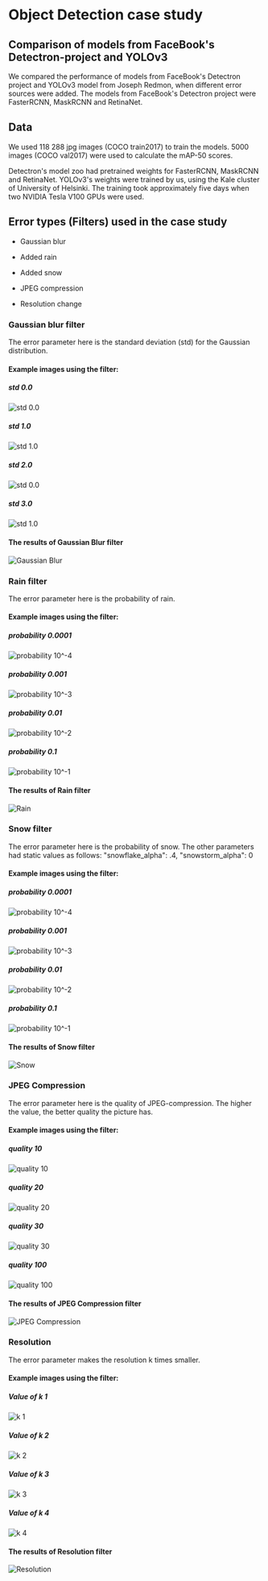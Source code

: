 # Object Detection case study

## Comparison of models from FaceBook's Detectron-project and YOLOv3

We compared the performance of models from FaceBook's Detectron project and YOLOv3 model from Joseph Redmon, when different error sources were added. The models from FaceBook's Detectron project were FasterRCNN, MaskRCNN and RetinaNet.

## Data

We used 118 288 jpg images (COCO train2017) to train the models. 5000 images (COCO val2017) were used to calculate the mAP-50 scores.

Detectron's model zoo had pretrained weights for FasterRCNN, MaskRCNN and RetinaNet. YOLOv3's weights were trained by us, using the Kale cluster of University of Helsinki. The training took approximately five days when two NVIDIA Tesla V100 GPUs were used. 

## Error types (Filters) used in the case study

* Gaussian blur

* Added rain

* Added snow

* JPEG compression

* Resolution change

### Gaussian blur filter

The error parameter here is the standard deviation (std) for the Gaussian distribution.

#### Example images using the filter:

##### std 0.0

![std 0.0](https://github.com/dpEmu/dpEmu/blob/object_detection_case_study/demo/Object_detection_case_study/Blur_Gaussian/20190729-150653-727543.jpg)

##### std 1.0

![std 1.0](https://github.com/dpEmu/dpEmu/blob/object_detection_case_study/demo/Object_detection_case_study/Blur_Gaussian/20190729-150700-771777.jpg)

##### std 2.0

![std 0.0](https://github.com/dpEmu/dpEmu/blob/object_detection_case_study/demo/Object_detection_case_study/Blur_Gaussian/20190729-150707-503684.jpg)

##### std 3.0

![std 1.0](https://github.com/dpEmu/dpEmu/blob/object_detection_case_study/demo/Object_detection_case_study/Blur_Gaussian/20190729-150714-401435.jpg)

#### The results of Gaussian Blur filter

![Gaussian Blur](https://github.com/dpEmu/dpEmu/blob/object_detection_case_study/demo/Object_detection_case_study/Blur_Gaussian/20190728-011623-029059.png)

### Rain filter

The error parameter here is the probability of rain.

#### Example images using the filter:

##### probability 0.0001

![probability 10^-4](https://github.com/dpEmu/dpEmu/blob/object_detection_case_study/demo/Object_detection_case_study/Rain/20190729-151307-080828.jpg)

##### probability 0.001

![probability 10^-3](https://github.com/dpEmu/dpEmu/blob/object_detection_case_study/demo/Object_detection_case_study/Rain/20190729-151314-483299.jpg)

##### probability 0.01

![probability 10^-2](https://github.com/dpEmu/dpEmu/blob/object_detection_case_study/demo/Object_detection_case_study/Rain/20190729-151323-269028.jpg)

##### probability 0.1

![probability 10^-1](https://github.com/dpEmu/dpEmu/blob/object_detection_case_study/demo/Object_detection_case_study/Rain/20190729-151330-649152.jpg)

#### The results of Rain filter 

![Rain](https://github.com/dpEmu/dpEmu/blob/object_detection_case_study/demo/Object_detection_case_study/Rain/20190727-103514-755422.png)

### Snow filter

The error parameter here is the probability of snow. The other parameters had static values as follows: 
"snowflake_alpha": .4, "snowstorm_alpha": 0

#### Example images using the filter:

##### probability 0.0001

![probability 10^-4](https://github.com/dpEmu/dpEmu/blob/object_detection_case_study/demo/Object_detection_case_study/Snow/20190729-151434-149765.jpg)

##### probability 0.001

![probability 10^-3](https://github.com/dpEmu/dpEmu/blob/object_detection_case_study/demo/Object_detection_case_study/Snow/20190729-151443-736282.jpg)

##### probability 0.01

![probability 10^-2](https://github.com/dpEmu/dpEmu/blob/object_detection_case_study/demo/Object_detection_case_study/Snow/20190729-151452-361038.jpg)

##### probability 0.1

![probability 10^-1](https://github.com/dpEmu/dpEmu/blob/object_detection_case_study/demo/Object_detection_case_study/Snow/20190729-151507-952953.jpg)

#### The results of Snow filter

![Snow](https://github.com/dpEmu/dpEmu/blob/object_detection_case_study/demo/Object_detection_case_study/Snow/20190727-162540-567252.png)

### JPEG Compression

The error parameter here is the quality of JPEG-compression. The higher the value, the better quality the picture has.

#### Example images using the filter:

##### quality 10

![quality 10](https://github.com/dpEmu/dpEmu/blob/object_detection_case_study/demo/Object_detection_case_study/JPEG_Compression/20190729-150821-361183.jpg)

##### quality 20

![quality 20](https://github.com/dpEmu/dpEmu/blob/object_detection_case_study/demo/Object_detection_case_study/JPEG_Compression/20190729-150831-366993.jpg)

##### quality 30

![quality 30](https://github.com/dpEmu/dpEmu/blob/object_detection_case_study/demo/Object_detection_case_study/JPEG_Compression/20190729-150839-587541.jpg)

##### quality 100

![quality 100](https://github.com/dpEmu/dpEmu/blob/object_detection_case_study/demo/Object_detection_case_study/JPEG_Compression/20190729-150847-940301.jpg)

#### The results of JPEG Compression filter

![JPEG Compression](https://github.com/dpEmu/dpEmu/blob/object_detection_case_study/demo/Object_detection_case_study/JPEG_Compression/20190727-062156-111953.png)

### Resolution

The error parameter makes the resolution k times smaller.

#### Example images using the filter:

##### Value of k 1

![k 1](https://github.com/dpEmu/dpEmu/blob/object_detection_case_study/demo/Object_detection_case_study/Resolution/20190729-151611-205148.jpg)

##### Value of k 2

![k 2](https://github.com/dpEmu/dpEmu/blob/object_detection_case_study/demo/Object_detection_case_study/Resolution/20190729-151621-167993.jpg)

##### Value of k 3

![k 3](https://github.com/dpEmu/dpEmu/blob/object_detection_case_study/demo/Object_detection_case_study/Resolution/20190729-151630-067637.jpg)

##### Value of k 4

![k 4](https://github.com/dpEmu/dpEmu/blob/object_detection_case_study/demo/Object_detection_case_study/Resolution/20190729-151639-036737.jpg)

#### The results of Resolution filter

![Resolution](https://github.com/dpEmu/dpEmu/blob/object_detection_case_study/demo/Object_detection_case_study/Resolution/20190729-180019-917356.png)
